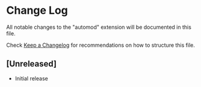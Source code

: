 # Change Log
All notable changes to the "automod" extension will be documented in this file.

Check [Keep a Changelog](http://keepachangelog.com/) for recommendations on how to structure this file.

## [Unreleased]
- Initial release